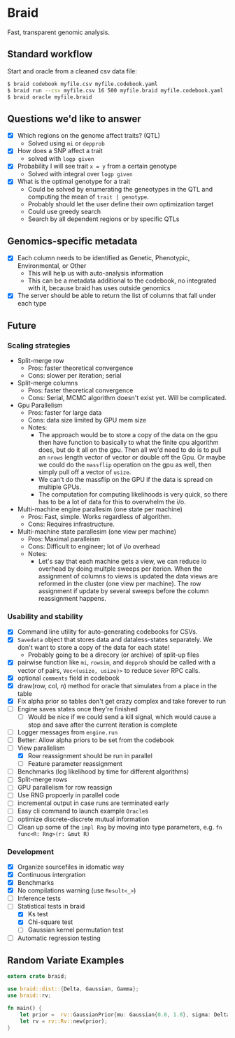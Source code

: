 # Braid

Fast, transparent genomic analysis.

## Standard workflow

Start and oracle from a cleaned csv data file:

```bash
$ braid codebook myfile.csv myfile.codebook.yaml
$ braid run --csv myfile.csv 16 500 myfile.braid myfile.codebook.yaml
$ braid oracle myfile.braid
```

## Questions we'd like to answer
- [X] Which regions on the genome affect traits? (QTL)
    - Solved using `mi` or `depprob`
- [X] How does a SNP affect a trait
    - solved with `logp given`
- [X] Probability I will see trait `x = y` from a certain genotype
    - Solved with integral over `logp given`
- [X] What is the optimal genotype for a trait
    - Could be solved by enumerating the geneotypes in the QTL and computing
      the mean of `trait | genotype`.
    - Probably should let the user define their own optimization target
    - Could use greedy search
    - Search by all dependent regions or by specific QTLs

## Genomics-specific metadata
- [X] Each column needs to be identified as Genetic, Phenotypic, Environmental,
  or Other
  - This will help us with auto-analysis information
  - This can be a metadata additional to the codebook, no integrated with it,
    because braid has uses outside genomics
- [X] The server should be able to return the list of columns that fall under
  each type

## Future

### Scaling strategies

- Split-merge row
    + Pros: faster theoretical convergence
    + Cons: slower per iteration; serial
- Split-merge columns
    + Pros: faster theoretical convergence
    + Cons: Serial, MCMC algorithm doesn't exist yet. Will be complicated.
- Gpu Parallelism
    + Pros: faster for large data
    + Cons: data size limited by GPU mem size
    + Notes:
        - The approach would be to store a copy of the data on the gpu then
          have function to basically to what the finite cpu algorithm does, but
          do it all on the gpu. Then all we'd need to do is to pull an `nrows`
          length vector of vector or double off the Gpu. Or maybe we could do
          the `massflip` operation on the gpu as well, then simply pull off a
          vector of `usize`.
        - We can't do the massflip on the GPU if the data is spread on multiple
          GPUs.
        - The computation for computing likelihoods is very quick, so there has
          to be a lot of data for this to overwhelm the i/o.
- Multi-machine engine parallesim (one state per machine)
    + Pros: Fast, simple. Works regardless of algorithm.
    + Cons: Requires infrastructure.
- Multi-machine state parallesim (one view per machine)
    + Pros: Maximal paralleism
    + Cons: Difficult to engineer; lot of i/o overhead
    + Notes:
        - Let's say that each machine gets a view, we can reduce io overhead by
          doing multple sweeps per iterion. When the assignment of columns to
          views is updated the data views are reformed in the cluster (one view
          per machine). The row assignment if update by several sweeps before
          the column reassignment happens.

### Usability and stability

- [X] Command line utility for auto-generating codebooks for CSVs.
- [X] `Savedata` object that stores data and dataless-states separately. We
  don't want to store a copy of the data for each state!
    + Probably going to be a direcory (or archive) of split-up files
- [X] pairwise function like `mi`, `rowsim`, and `depprob` should be called
  with a vector of pairs, `Vec<(usize, usize)>` to reduce `Sever` RPC calls.
- [X] optional `comments` field in codebook
- [X] draw(row, col, n) method for oracle that simulates from a place in the
  table
- [X] Fix alpha prior so tables don't get crazy complex and take forever to run
- [ ] Engine saves states once they're finished
    - [ ] Would be nice if we could send a kill signal, which would cause a
      stop and save after the current iteration is complete
- [ ] Logger messages from `engine.run`
- [ ] Better: Allow alpha priors to be set from the codebook
- [ ] View parallelism
    - [X] Row reassignment should be run in parallel
    - [ ] Feature parameter reassignment
- [ ] Benchmarks (log likelihood by time for different algorithms)
- [ ] Split-merge rows
- [ ] GPU parallelism for row reassign
- [ ] Use RNG propoerly in parallel code
- [ ] incremental output in case runs are terminated early
- [ ] Easy cli command to launch example `Oracle`s
- [ ] optimize discrete-discrete mutual information
- [ ] Clean up some of the `impl Rng` by moving into type parameters, e.g.
      `fn func<R: Rng>(r: &mut R)`

### Development
- [X] Organize sourcefiles in idomatic way
- [X] Continuous intergration
- [X] Benchmarks
- [X] No compilations warning (use `Result<_>`)
- [ ] Inference tests
- [ ] Statistical tests in braid
    - [X] Ks test
    - [X] Chi-square test
    - [ ] Gaussian kernel permutation test
- [ ] Automatic regression testing

## Random Variate Examples

```rust
extern crate braid;

use braid::dist::{Delta, Gaussian, Gamma};
use braid::rv;

fn main() {
    let prior =  rv::GaussianPrior{mu: Gaussian{0.0, 1.0}, sigma: Delta{1.0}};
    let rv = rv::Rv::new(prior);
}
```
